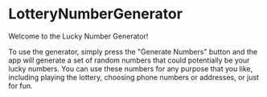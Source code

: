 # LotteryNumberGenerator

Welcome to the Lucky Number Generator!

To use the generator, simply press the "Generate Numbers" button and the app will generate a set of random numbers that could potentially be your lucky numbers.
You can use these numbers for any purpose that you like, including playing the lottery, choosing phone numbers or addresses, or just for fun.
